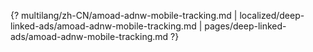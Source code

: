 {? multilang/zh-CN/amoad-adnw-mobile-tracking.md | localized/deep-linked-ads/amoad-adnw-mobile-tracking.md | pages/deep-linked-ads/amoad-adnw-mobile-tracking.md ?}
